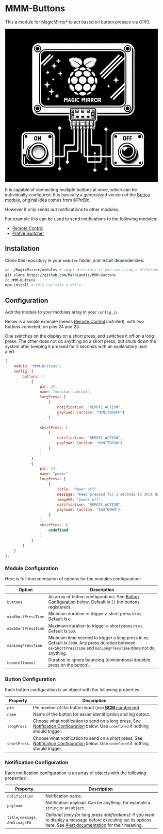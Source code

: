 # MMM-Buttons

This a module for [MagicMirror²](https://github.com/MagicMirrorOrg/MagicMirror) to act based on button presses via GPIO.

![symbolization](symbolization.png)

It is capable of connecting multiple buttons at once, which can be individually configured.
It is basically a generalized version of the [Button module](https://github.com/PtrBld/MMM-Button), original idea comes from @PtrBld.

However it only sends out notifications to other modules.

For example this can be used to send notifications to the following modules:

- [Remote Control](https://forum.magicmirror.builders/topic/735/remote-control-shutdown-configure-and-update-your-magicmirror)
- [Profile Switcher](https://forum.magicmirror.builders/topic/1402/mmm-profileswitcher-a-profile-user-layout-switching-module)

## Installation

Clone this repository in your `modules` folder, and install dependencies:

```bash
cd ~/MagicMirror/modules # adapt directory if you are using a different one
git clone https://github.com/MarcLandis/MMM-Buttons
cd MMM-Buttons
npm install # this can take a while
```

## Configuration

Add the module to your modules array in your `config.js`.

Below is a simple example (needs [Remote Control](https://forum.magicmirror.builders/topic/735/remote-control-shutdown-configure-and-update-your-magicmirror) installed), with two buttons conneted, on pins 24 and 25.

One switches on the display on a short press, and switches it off on a long press.
The other does not do anything on a short press, but shuts down the system after keeping it pressed for 3 seconds with an explanatory user alert.

```js
{
    module: "MMM-Buttons",
    config: {
        buttons: [
            {
                pin: 25,
                name: "monitor_control",
                longPress: [
                    {
                        notification: "REMOTE_ACTION",
                        payload: {action: "MONITOROFF"}
                    }
                ],
                shortPress: [
                    {
                        notification: "REMOTE_ACTION",
                        payload: {action: "MONITORON"}
                    }
                ]
            },
            {
                pin: 24,
                name: "power",
                longPress: [
                    {
                        title: "Power off",
                        message: "Keep pressed for 3 seconds to shut down",
                        imageFA: "power-off",
                        notification: "REMOTE_ACTION",
                        payload: {action: "SHUTDOWN"}
                    }
                ],
                shortPress: [
                    undefined
                ]
            }
        ]
    }
},
```

### Module Configuration

Here is full documentation of options for the modules configuration:

| Option        | Description   |
| ------------- | ------------- |
| `buttons` | An array of button configurations. See [Button Configuration](README.md#Button-Configuration) below. Default is `[]` (no buttons registered). |
| `minShortPressTime` | Minimum duration to trigger a short press in `ms`. Default is `0`. |
| `maxShortPressTime` | Maximum duration to trigger a short press in `ms`. Default is `500`. |
| `minLongPressTime` | Minimum time needed to trigger a long press in `ms`. Default is `3000`. Any press duration between `maxShortPressTime` and `minLongPressTime` does not do anything. |
| `bounceTimeout` | Duration to ignore bouncing (unintentional doubble press on the button). |

### Button Configuration

Each button configuration is an object with the following properties:

| Property      | Description   |
| ------------- | ------------- |
| `pin` | Pin number of the button input (use [**BCM** numbering](http://raspberrypi.stackexchange.com/a/12967)). |
| `name` | Name of the button for easier identification and log output. |
| `longPress` | Choose what notification to send on a long press. See [Notification Configuration](README.md#Notification-Configuration) below. Use `undefined` if nothing should trigger. |
| `shortPress` | Choose what notification to send on a short press. See [Notification Configuration](README.md#Notification-Configuration) below. Use `undefined` if nothing should trigger. |

### Notification Configuration

Each notification configuration is an array of objects with the following properties:

| Property      | Description   |
| ------------- | ------------- |
| `notification` | Notification name. |
| `payload` | Notification payload. Can be anything, for example a `string` or an `object`. |
| `title`, `message`, and `imageFA` | *Optional (only for long press notifications):* If you want to display a message before executing set its options here. See [Alert documentation](https://github.com/MagicMirrorOrg/MagicMirror/tree/master/modules/default/alert#alert-params) for their meaning. |
